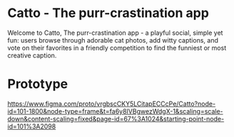 # Catto - The purr-crastination app

Welcome to Catto, The purr-crastination app - a playful social, simple yet fun: users browse through adorable cat photos, add witty captions, and vote on their favorites in a friendly competition to find the funniest or most creative caption.

# Prototype
https://www.figma.com/proto/vrgbscCKY5LCitapECCcPe/Catto?node-id=101-1800&node-type=frame&t=fa6y8IVBgwezWdgX-1&scaling=scale-down&content-scaling=fixed&page-id=67%3A1024&starting-point-node-id=101%3A2098

